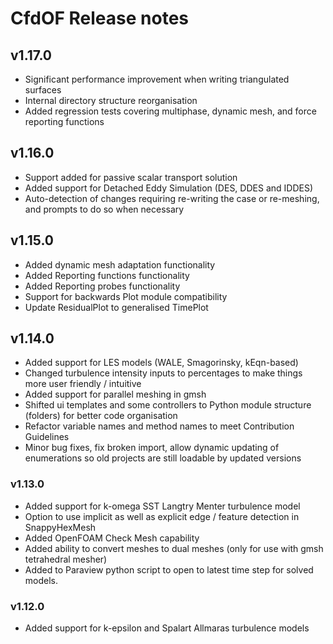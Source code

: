 # CfdOF Release notes

## v1.17.0
* Significant performance improvement when writing triangulated surfaces
* Internal directory structure reorganisation
* Added regression tests covering multiphase, dynamic mesh, and force reporting functions

## v1.16.0
* Support added for passive scalar transport solution
* Added support for Detached Eddy Simulation (DES, DDES and IDDES)
* Auto-detection of changes requiring re-writing the case or re-meshing, and prompts to do so when necessary

## v1.15.0
* Added dynamic mesh adaptation functionality
* Added Reporting functions functionality
* Added Reporting probes functionality
* Support for backwards Plot module compatibility
* Update ResidualPlot to generalised TimePlot

## v1.14.0
* Added support for LES models (WALE, Smagorinsky, kEqn-based)
* Changed turbulence intensity inputs to percentages to make things more user friendly / intuitive
* Added support for parallel meshing in gmsh
* Shifted ui templates and some controllers to Python module structure (folders) for better code organisation
* Refactor variable names and method names to meet Contribution Guidelines
* Minor bug fixes, fix broken import, allow dynamic updating of enumerations so old projects are still loadable by updated versions

### v1.13.0
* Added support for k-omega SST Langtry Menter turbulence model
* Option to use implicit as well as explicit edge / feature detection in SnappyHexMesh
* Added OpenFOAM Check Mesh capability
* Added ability to convert meshes to dual meshes (only for use with gmsh tetrahedral mesher)
* Added to Paraview python script to open to latest time step for solved models.  

### v1.12.0
* Added support for k-epsilon and Spalart Allmaras turbulence models
